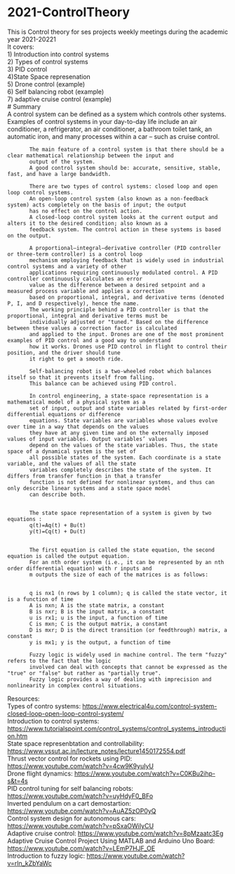 # 2021-ControlTheory
This is Control theory for ses projects weekly meetings during the academic year 2021-20221  
It covers:   
           1) Introduction into control systems  
           2) Types of control systems  
           3) PID control  
           4)State Space represenation   
           5) Drone control (example)  
           6) Self balancing robot (example)  
           7) adaptive cruise control (example)  
           # Summary  
           A control system can be defined as a system which controls other systems. Examples of control systems in your day-to-day 
           life include an air conditioner, a refrigerator, an air conditioner, a bathroom toilet tank, an automatic iron, and 
           many processes within a car – such as cruise control.  
           
           The main feature of a control system is that there should be a clear mathematical relationship between the input and 
           output of the system.  
           A good control system should be: accurate, sensitive, stable, fast, and have a large bandwidth.  
           
           There are two types of control systems: closed loop and open loop control systems.  
           An open-loop control system (also known as a non-feedback system) acts completely on the basis of input; the output 
           has no effect on the control action.  
           A closed-loop control system looks at the current output and alters it to the desired condition; also known as a 
           feedback system. The control action in these systems is based on the output.  
           
           A proportional–integral–derivative controller (PID controller or three-term controller) is a control loop 
           mechanism employing feedback that is widely used in industrial control systems and a variety of other 
           applications requiring continuously modulated control. A PID controller continuously calculates an error 
           value as the difference between a desired setpoint and a measured process variable and applies a correction 
           based on proportional, integral, and derivative terms (denoted P, I, and D respectively), hence the name. 
           The working principle behind a PID controller is that the proportional, integral and derivative terms must be 
           individually adjusted or "tuned." Based on the difference between these values a correction factor is calculated 
           and applied to the input. Drones are one of the most prominent examples of PID control and a good way to understand 
           how it works. Drones use PID control in flight to control their position, and the driver should tune 
           it right to get a smooth ride.  
           
           Self-balancing robot is a two-wheeled robot which balances itself so that it prevents itself from falling. 
           This balance can be achieved using PID control. 
           
           In control engineering, a state-space representation is a mathematical model of a physical system as a 
           set of input, output and state variables related by first-order differential equations or difference 
           equations. State variables are variables whose values evolve over time in a way that depends on the values 
           they have at any given time and on the externally imposed values of input variables. Output variables’ values 
           depend on the values of the state variables. Thus, the state space of a dynamical system is the set of 
           all possible states of the system. Each coordinate is a state variable, and the values of all the state 
           variables completely describes the state of the system. It differs from transfer function in that a transfer 
           function is not defined for nonlinear systems, and thus can only describe linear systems and a state space model 
           can describe both.  
           
           
           The state space representation of a system is given by two equations :  
           q(t)=Aq(t) + Bu(t)  
           y(t)=Cq(t) + Du(t)    
           
           
           The first equation is called the state equation, the second equation is called the output equation.  
           For an nth order system (i.e., it can be represented by an nth order differential equation) with r inputs and 
           m outputs the size of each of the matrices is as follows:
           
           
           q is nx1 (n rows by 1 column); q is called the state vector, it is a function of time
           A is nxn; A is the state matrix, a constant
           B is nxr; B is the input matrix, a constant
           u is rx1; u is the input, a function of time
           C is mxn; C is the output matrix, a constant
           D is mxr; D is the direct transition (or feedthrough) matrix, a constant
           y is mx1; y is the output, a function of time  
           
           Fuzzy logic is widely used in machine control. The term "fuzzy" refers to the fact that the logic 
           involved can deal with concepts that cannot be expressed as the "true" or "false" but rather as "partially true". 
           Fuzzy logic provides a way of dealing with imprecision and nonlinearity in complex control situations.

 Resources:  
           Types of contro systems: https://www.electrical4u.com/control-system-closed-loop-open-loop-control-system/  
           Introduction to control systems: https://www.tutorialspoint.com/control_systems/control_systems_introduction.htm  
           State space represenbtation and controllability: https://www.vssut.ac.in/lecture_notes/lecture1450172554.pdf  
           Thrust vector control for rockets using PID: https://www.youtube.com/watch?v=4cw9K9yuIyU  
           Drone flight dynamics: https://www.youtube.com/watch?v=C0KBu2ihp-s&t=4s  
           PID control tuning for self balancing robots: https://www.youtube.com/watch?v=uyHdyF0_BFo  
           Inverted pendulum on a cart demostartion: https://www.youtube.com/watch?v=AuAZ5zOP0yQ  
           Control system design for autonomous cars: https://www.youtube.com/watch?v=pSxaOWiIyCU  
           Adaptive cruise control: https://www.youtube.com/watch?v=8pMzaatc3Eg    
           Adaptive Cruise Control Project Using MATLAB and Arduino Uno Board: https://www.youtube.com/watch?v=LEmP7HJF_OE  
           Introduction to fuzzy logic: https://www.youtube.com/watch?v=rln_kZbYaWc    
